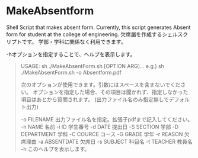 # MakeAbsentform
Shell Script that makes absent form.
Currently, this script generates Absent form for student at the college of engineering.
欠席届を作成するシェルスクリプトです。
学部・学科に関係なく利用できます。

-hオプションを指定することで、ヘルプを表示します。

>USAGE: sh ./MakeAbsentForm.sh [OPTION ARG]...
>e.g.) sh ./MakeAbsentForm.sh -o Absentform.pdf
>
>次のオプションが使用できます。引数にはスペースを含まないでください。
>オプションを指定した場合、その項目は聞かれず、指定しなかった項目はあとから質問されます。
>(出力ファイル名のみ指定無しでデフォルト出力)
>
>-o FILENAME   出力ファイル名を指定。拡張子pdfまで記入してください。
>-n NAME       名前
>-i ID         学生番号
>-d DATE       提出日
>-S SECTION    学部
>-D DEPARTMENT 学科
>-C COURCE     コース
>-G GRADE      学年
>-r REASON     欠席理由
>-a ABSENTDATE 欠席日
>-s SUBJECT    科目名
>-t TEACHER    教員名
>-h            このヘルプを表示します。
